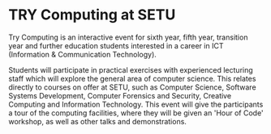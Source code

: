 # TRY Computing at SETU

Try Computing is an interactive event for sixth year, fifth year, transition year and further education students interested in a career in ICT (Information & Communication Technology).

Students will participate in practical exercises with experienced lecturing staff which will explore the general area of computer science. This relates directly to courses on offer at SETU, such as Computer Science, Software Systems Development, Computer Forensics and Security, Creative Computing and Information Technology. This event will give the participants a tour of the computing facilities, where they will be given an 'Hour of Code' workshop, as well as other talks and demonstrations.